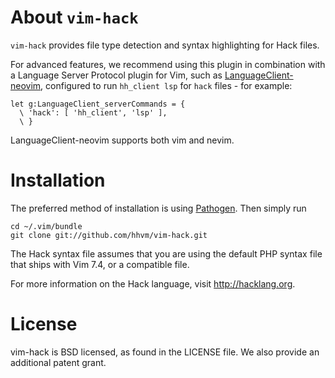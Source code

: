 About `vim-hack`
================

`vim-hack` provides file type detection and syntax highlighting for Hack files.

For advanced features, we recommend using this plugin in combination with a
Language Server Protocol plugin for Vim, such as
[LanguageClient-neovim], configured to run `hh_client lsp` for `hack` files - for example:

```
let g:LanguageClient_serverCommands = {
  \ 'hack': [ 'hh_client', 'lsp' ],
  \ }
```

LanguageClient-neovim supports both vim and nevim.

Installation
============

The preferred method of installation is using [Pathogen][pathogen].  Then
simply run

    cd ~/.vim/bundle
    git clone git://github.com/hhvm/vim-hack.git

The Hack syntax file assumes that you are using the default PHP syntax file
that ships with Vim 7.4, or a compatible file.

For more information on the Hack language, visit http://hacklang.org.

License
=======

vim-hack is BSD licensed, as found in the LICENSE file. We also provide an
additional patent grant.

[pathogen]: https://github.com/tpope/vim-pathogen
[LanguageClient-neovim]: https://github.com/autozimu/LanguageClient-neovim
